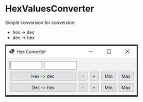 # HexValuesConverter
Simple conversion for conversion:
* hex -> dec
* dec -> hex

![Alt text](s.PNG)
